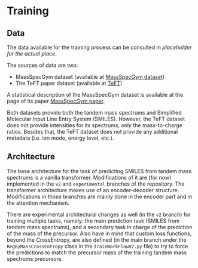 # Training 

## Data 

The data available for the training process can be consulted in *placeholder for the actual place*. 

The sources of data are two:

- MassSpecGym dataset (available at [MassSpecGym dataset](https://huggingface.co/datasets/roman-bushuiev/MassSpecGym/tree/main))
- The TeFT paper dataset (available at [TeFT](https://github.com/thumingo/TeFT/tree/main/Dataset))

A statistical description of the MassSpecGym dataset is available at the page of its paper [MassSpecGym paper](https://arxiv.org/html/2410.23326v1). 

Both datasets provide both the tandem mass spectrums and Simplified Molecular Input Line Entry System (SMILES). However, the TeFT dataset does not provide intensities for its spectrums, only the mass-to-charge ratios. Besides that, the TeFT dataset does not provide any additional metadata (i.e. ion mode, energy level, etc.).


## Architecture

The base architecture for the task of predicting SMILES from tandem mass spectrums is a vanilla transformer. Modifications of it are (for now) implemented in the `v2` and `experimental` branches of the repository. The transformer architecture makes use of an encoder-decoder structure. Modifications in those branches are mainly done in the encoder part and in the attention mechanism. 

There are experimental architectural changes as well (in the `v2` branch) for training multiple tasks, namely: the main prediction task (SMILES from tandem mass spectrums), and a secondary task in charge of the prediction of the mass of the precursor. Also have in mind that custom loss functions, beyond the CrossEntropy, are also defined (in the main branch under the `RegByMassCrossEntropy` class in the `TrainWorkFlowV2.py` file) to try to force the predictions to match the precursor mass of the training tandem mass spectrums precursors.
